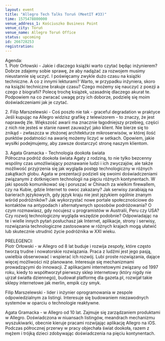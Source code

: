 ```yaml
---
layout: event
title: "Allegro Tech Talks Toruń (MeetIT #33)"
time: 1575478800000
venue_address_1: Kościuszko Business Point
venue_city: Toruń
venue_name: Allegro Toruń Office
status: upcoming
id: 266728253
registration: 
---
```


<p>Agenda:<br />1. Piotr Orłowski - Jakie i dlaczego książki warto czytać będąc inżynierem?<br />Dobrze zdajemy sobie sprawę, że aby nadążać za rozwojem musimy nieustannie się uczyć. I poświęcamy zwykle dużo czasu na książki techniczne. A co z innymi lekturami? Warto, w przypadku inżyniera, skoro na książki techniczne brakuje czasu? Czego możemy się nauczyć z poezji a czego z biografii? Polecę trochę książek, uzasadnię dlaczego akurat te. Podpowiem na co zwracać uwagę przy ich doborze, podzielę się moim doświadczeniami jak je czytać.</p>
<p>2. Filip Marszelewski - Coś poszło nie tak - graceful degradation w praktyce<br />Jeśli kupując na Allegro widzisz grafikę z telewizorem - to znaczy, że jest naprawdę źle. Większość awarii ma znacznie łagodniejszy przebieg, części z nich nie jesteś w stanie nawet zauważyć jako klient. Nie bierze się to znikąd - zwłaszcza w złożonej architekturze mikroserwisów, w której ilość punktów podatności na awarię możemy liczyć w setkach. Opowiem, jakie wysiłki podejmujemy, aby zawsze dostarczyć stronę naszym klientom.</p>
<p>3. Agata Gramacka - Technologia dookoła świata<br />Półroczna podróż dookoła świata Agaty z rodziną, to nie tylko bezcenny wspólny czas umożliwiający poznawanie ludzi i ich zwyczajów, ale także możliwość przyjrzenia się jak wygląda postęp technologiczny w różnych zakątkach globu. Agata w prezentacji podzieli się swoimi doświadczeniami związanymi z dotknięciem technologii na pięciu różnych kontynentach. W jaki sposób komunikować się i poruszać w Chinach za wielkim firewallem, czy na Kubie, gdzie Internet to owoc zakazany? Jak serwisy zarabiają na barierach językowych, gdy język kraju nie jest językiem ogólnie znanym wśród podróżników? Jak wykorzystać nowe portale społecznościowe do kontaktów na antypodach i alternatywnych sposobów podróżowania? O czym rozmawiasz, gdy nocujesz u programistów w Australii, Peru czy USA? Czy rozwój technologiczny wygląda wszędzie podobnie? Odpowiadając na te i wielle innych pytań posłuchasz jak Internet, aplikacje, strony i serwisy, rozwiązania technologiczne zastosowane w różnych krajach mogą ułatwić lub skutecznie utrudnić życie podróżnika w XXI wieku.</p>
<p>PRELEGENCI:<br />Piotr Orłowski - w Allegro od 8 lat buduje i rozwija zespoły, które często tworzą trudne i nowatorskie rozwiązania. Praca z ludźmi jest jego pasją, uwielbia obserwować i wspierać ich rozwój. Lubi proste rozwiązania, dające więcej możliwości niż planowane. Interesuje się mechanizmami prowadzącymi do innowacji. Z aplikacjami internetowymi związany od 1997 roku, kiedy to współtworzył pierwszy sklep internetowy (który nigdy nie ujrzał światła dziennego), budował platformę dla gazeta.pl, rozwijał takie sklepy internetowe jak merlin, empik czy smyk.</p>
<p>Filip Marszelewski - lider i inżynier oprogramowania w zespole odpowiedzialnym za listingi. Interesuje się budowaniem niezawodnych systemów w oparciu o technologie reaktywne.</p>
<p>Agata Gramacka - w Allegro od 10 lat. Zajmuje się zarządzaniem produktami w Allegro. Doświadczona w niuansach listingów, meandrach mechanizmu wyszukiwarki, obecnie kieruje pracami rozwijając aplikację Allegro na iOS. Podczas półrocznej przerwy w pracy objechała świat dookoła, razem z mężem i trójką dzieci zdobywając doświadczenia na pięciu kontynentach.</p>
